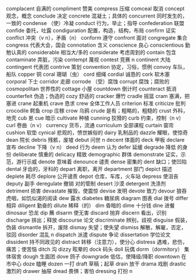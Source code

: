complacent 自满的
compliment 赞美
compress 压缩
comceal 取消
concept 观念，概念
conclude 决定
concrete 混凝土；具体的
concurrent 同时发生的，一致的
condense （使）冷凝
conduct 行为，举止；指导
confederation 联盟
confide 委托，吐露
condiguration 配置，构造，结构，布局
confirm 证实
conflict 冲突（v n），矛盾（n）
conform 遵守
confront 面对
congregate 集合
congress 代表大会，国会
connotation 含义
conscience 良心
conscientious 勤勉认真的
considerable 相当大/多的
considerate 考虑周到的
contain 包含
contaminate 弄脏，污染
contempt 蔑视
contest 竞赛 n
continent 大陆
contingent 代表团
contrive 策划
convention 协定，习俗，惯例
convoy 车队，船队
copper 铜
coral 珊瑚（虫）
cord 细绳
cordial 诚恳的
cork 软木塞
corporal 下士
corridor 走廊
corrode （受）腐蚀
corrupt 腐蚀；腐败的
cosmopolitan 世界性的
cottage 小屋
countdown 倒计时
counteract 抵消
counterfeit 伪造；伪造的
cozy 舒适的
cracker 爆竹
cradle 摇篮
cram 塞满，把 塞进
crane 起重机
crave 恳求
crew 全体工作人员
criterion 标准
criticize 批判
crocodile 鳄鱼
crop 庄稼
crow 乌鸦
crude 是有；粗略的，粗糙的
crust 外科，地壳
cub 崽
cue 暗示
cultivate 种植
cunning 狡猾的
curb 约束，控制（n v）
curl 卷曲（n v）
currency 货币，流通
curriculum 全部课程
curtain 窗帘
cushion 软垫
cynical 悲观的，愤世嫉俗的
dairy 乳制品的
dazzle 耀眼，使惊奇
dean 院长
debris 残骸，废墟
debut 问世 n
decent 体面的
deck 甲板
declare 宣布
decline 下降（v n）
deed 行为
deem 认为
defer 延缓
degrade 降低 的身份
deliberate 慎重的
delicacy 精致
demographic 群体
demonstrate 证实，示范，游行示威
denote 意味着
denounce 谴责
dense 密集的
dent 缺口；使凹陷
dental 牙齿的，牙科的
depart 离职，离开
department 部门
depict 描述
deplete 耗尽
deplore 公开谴责
depot 仓库，车库，火车站
depress 使沮丧
deputy 副手
deregulate 撤销 对的管制
desert 沙漠
detergent 洗涤剂
detriment 损害
devastate 摧毁，使震惊
devise 发明
devote 致力
devour 狼吞虎咽，如饥似渴的阅读
dew 露水
diabetes 糖尿病
diagram 图表
dial 拨号
differ 相异
diligent 勤奋的
dilute 稀释（的）
dim 昏暗的
dime 十分钱
dine 进餐
dinosaur 恐龙
dip 蘸
disarm 使无害
discard 抛弃
discern 看出，识别
discharge 排出；释放
discourse 论文
discriminate 辨别，歧视
disguise 假装，伪装
dismantle 拆开，废除
dismay 失望；使失望
dismiss 解散，解雇，否定，驳回
disorder 混乱 n
dispatch 派遣
dispute 争论
dissertation 学位论文
dissident 持不同政见的
distract 转移（注意力），使分心
distress 遇难，悲伤，痛苦；使苦恼
ditch 沟
dizzy 眩晕的
dock 码头
doll 玩偶
dorm（dormitory） 集体宿舍
dough 生面团
dove 鸽子
downgrade 低估，使降级/降职
downtown 在市中心
doze 瞌睡
dozen 一打
draft 草稿；起草
drain 放干
drama 戏剧
drastic 激烈的
drawer 抽屉
dread 畏惧；害怕
dressing 打扮 n

